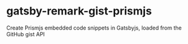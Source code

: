 # gatsby-remark-gist-prismjs
Create Prismjs embedded code snippets in Gatsbyjs, loaded from the GitHub gist API

